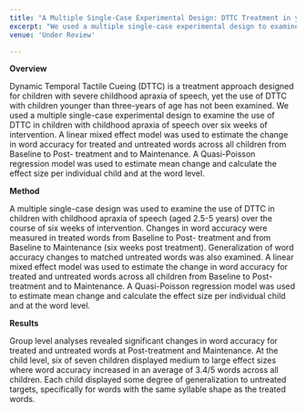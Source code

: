 ```yaml
---
title: "A Multiple Single-Case Experimental Design: DTTC Treatment in young children"
excerpt: "We used a multiple single-case experimental design to examine the use of DTTC in children with childhood apraxia of speech over six weeks of intervention. A linear mixed effect model was used to estimate the change in word accuracy for treated and untreated words across all children from Baseline to Post- treatment and to Maintenance. A Quasi-Poisson regression model was used to estimate mean change and calculate the effect size per individual child and at the word level. "
venue: 'Under Review'

---
```



**Overview**

Dynamic Temporal Tactile Cueing (DTTC) is a treatment approach designed for children with severe childhood apraxia of speech, yet the use of DTTC with children younger than three-years of age has not been examined. We used a multiple single-case experimental design to examine the use of DTTC in children with childhood apraxia of speech over six weeks of intervention. A linear mixed effect model was used to estimate the change in word accuracy for treated and untreated words across all children from Baseline to Post- treatment and to Maintenance. A Quasi-Poisson regression model was used to estimate mean change and calculate the effect size per individual child and at the word level. 


**Method**

A multiple single-case design was used to examine the use of DTTC in children with childhood apraxia of speech (aged 2.5-5 years) over the course of six weeks of intervention. Changes in word accuracy were measured in treated words from Baseline to Post- treatment and from Baseline to Maintenance (six weeks post treatment). Generalization of word accuracy changes to matched untreated words was also examined. A linear mixed effect model was used to estimate the change in word accuracy for treated and untreated words across all children from Baseline to Post- treatment and to Maintenance. A Quasi-Poisson regression model was used to estimate mean change and calculate the effect size per individual child and at the word level.


**Results**

 Group level analyses revealed significant changes in word accuracy for treated and untreated words at Post-treatment and Maintenance. At the child level, six of seven children displayed medium to large effect sizes where word accuracy increased in an average of 3.4/5 words across all children. Each child displayed some degree of generalization to untreated targets, specifically for words with the same syllable shape as the treated words.


